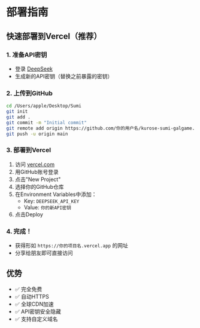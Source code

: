 # 部署指南

## 快速部署到Vercel（推荐）

### 1. 准备API密钥
- 登录 [DeepSeek](https://platform.deepseek.com)
- 生成新的API密钥（替换之前暴露的密钥）

### 2. 上传到GitHub
```bash
cd /Users/apple/Desktop/Sumi
git init
git add .
git commit -m "Initial commit"
git remote add origin https://github.com/你的用户名/kurose-sumi-galgame.git
git push -u origin main
```

### 3. 部署到Vercel
1. 访问 [vercel.com](https://vercel.com)
2. 用GitHub账号登录
3. 点击"New Project"
4. 选择你的GitHub仓库
5. 在Environment Variables中添加：
   - Key: `DEEPSEEK_API_KEY`
   - Value: `你的新API密钥`
6. 点击Deploy

### 4. 完成！
- 获得形如 `https://你的项目名.vercel.app` 的网址
- 分享给朋友即可直接访问

## 优势
- ✅ 完全免费
- ✅ 自动HTTPS
- ✅ 全球CDN加速
- ✅ API密钥安全隐藏
- ✅ 支持自定义域名
